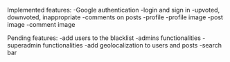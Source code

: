 Implemented features:
-Google authentication
-login and sign in
-upvoted, downvoted, inappropriate
-comments on posts
-profile
-profile image
-post image
-comment image

Pending features:
-add users to the blacklist
-admins functionalities
-superadmin functionalities
-add geolocalization to users and posts
-search bar
